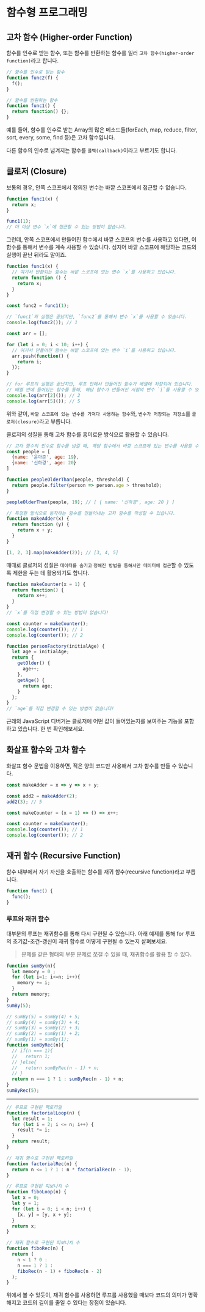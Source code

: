 # 함수형 프로그래밍

## 고차 함수 (Higher-order Function)
함수를 인수로 받는 함수, 또는 함수를 반환하는 함수를 일러 `고차 함수(higher-order function)`라고 합니다.

```js
// 함수를 인수로 받는 함수
function func2(f) {
  f();
}

// 함수를 반환하는 함수
function func1() {
  return function() {};
}
```

예를 들어, 함수를 인수로 받는 Array의 많은 메소드들(forEach, map, reduce, filter, sort, every, some, find 등)은 고차 함수입니다.

다른 함수의 인수로 넘겨지는 함수를 `콜백(callback)`이라고 부르기도 합니다.

## 클로저 (Closure)
보통의 경우, 안쪽 스코프에서 정의된 변수는 바깥 스코프에서 접근할 수 없습니다.

```js
function func1(x) {
  return x;
}

func1(1);
// 더 이상 변수 `x`에 접근할 수 있는 방법이 없습니다.
```

그런데, 안쪽 스코프에서 만들어진 함수에서 바깥 스코프의 변수를 사용하고 있다면, 이 함수를 통해서 변수를 계속 사용할 수 있습니다. 심지어 바깥 스코프에 해당하는 코드의 실행이 끝난 뒤라도 말이죠.

```js
function func1(x) {
  // 여기서 반환되는 함수는 바깥 스코프에 있는 변수 `x`를 사용하고 있습니다.
  return function () {
    return x;
  }
}

const func2 = func1(1);

// `func1`의 실행은 끝났지만, `func2`를 통해서 변수 `x`를 사용할 수 있습니다.
console.log(func2()); // 1
```
```js
const arr = [];

for (let i = 0; i < 10; i++) {
  // 여기서 만들어진 함수는 바깥 스코프에 있는 변수 `i`를 사용하고 있습니다.
  arr.push(function() {
    return i;
  });
}

// for 루프의 실행은 끝났지만, 루프 안에서 만들어진 함수가 배열에 저장되어 있습니다.
// 배열 안에 들어있는 함수를 통해, 해당 함수가 만들어진 시점의 변수 `i`를 사용할 수 있습니다.
console.log(arr[2]()); // 2
console.log(arr[5]()); // 5

```

위와 같이, `바깥 스코프에 있는 변수를 가져다 사용하는 함수`와, `변수가 저장되는 저장소`를 `클로저(closure)`라고 부릅니다.

클로저의 성질을 통해 고차 함수를 흥미로운 방식으로 활용할 수 있습니다.

```js
// 고차 함수의 인수로 함수를 넘길 때, 해당 함수에서 바깥 스코프에 있는 변수를 사용할 수 있습니다.
const people = [
  {name: '윤아준', age: 19},
  {name: '신하경', age: 20}
]

function peopleOlderThan(people, threshold) {
  return people.filter(person => person.age > threshold);
}

peopleOlderThan(people, 19); // [ { name: '신하경', age: 20 } ]
```

```js
// 특정한 방식으로 동작하는 함수를 만들어내는 고차 함수를 작성할 수 있습니다.
function makeAdder(x) {
  return function (y) {
    return x + y;
  }
}

[1, 2, 3].map(makeAdder(2)); // [3, 4, 5]
```

때때로 클로저의 성질은 `데이터를 숨기고` `정해진 방법을 통해서만 데이터에 접근`할 수 있도록 제한을 두는 데 활용되기도 합니다.

```js
function makeCounter(x = 1) {
  return function() {
    return x++;
  }
}
// `x`를 직접 변경할 수 있는 방법이 없습니다!

const counter = makeCounter();
console.log(counter()); // 1
console.log(counter()); // 2
```

```js
function personFactory(initialAge) {
  let age = initialAge;
  return {
    getOlder() {
      age++;
    },
    getAge() {
      return age;
    }
  };
}
// `age`를 직접 변경할 수 있는 방법이 없습니다!
```
근래의 JavaScript 디버거는 클로저에 어떤 값이 들어있는지를 보여주는 기능을 포함하고 있습니다. 한 번 확인해보세요.

## 화살표 함수와 고차 함수
화살표 함수 문법을 이용하면, 적은 양의 코드만 사용해서 고차 함수를 만들 수 있습니다.

```js
const makeAdder = x => y => x + y;

const add2 = makeAdder(2);
add2(3); // 5
```
```js
const makeCounter = (x = 1) => () => x++;

const counter = makeCounter();
console.log(counter()); // 1
console.log(counter()); // 2
```

## 재귀 함수 (Recursive Function) 
함수 내부에서 자기 자신을 호출하는 함수를 재귀 함수(recursive function)라고 부릅니다.

```js
function func() {
  func();
}
```

### 루프와 재귀 함수
대부분의 루프는 재귀함수를 통해 다시 구현될 수 있습니다. 아래 예제를 통해 for 루프의 초기값-조건-갱신이 재귀 함수로 어떻게 구현될 수 있는지 살펴보세요.


> 문제를 같은 형태의 부분 문제로 쪼갤 수 있을 때, 재귀함수를 활용 할 수 있다.
```js
function sumBy(n){
  let memory = 0 ;
  for (let i=1; i<=n; i++){
    memory += i;
  }
  return memory;
}
sumBy(5);
```
```js
// sumBy(5) = sumBy(4) + 5;
// sumBy(4) = sumBy(3) + 4;
// sumBy(3) = sumBy(2) + 3;
// sumBy(2) = sumBy(1) + 2;
// sumBy(1) = sumBy(1);
function sumByRec(n){
  // if(n === 1){
  //   return 1;
  // }else{
  //   return sumByRec(n - 1) + n;
  // }
  return n === 1 ? 1 : sumByRec(n - 1) + n;
}
sumByRec(5);

```
---
```js
// 루프로 구현된 팩토리얼
function factorialLoop(n) {
  let result = 1;
  for (let i = 2; i <= n; i++) {
    result *= i;
  }
  return result;
}

// 재귀 함수로 구현된 팩토리얼
function factorialRec(n) {
  return n <= 1 ? 1 : n * factorialRec(n - 1);
}
```
```js
// 루프로 구현된 피보나치 수
function fiboLoop(n) {
  let x = 0;
  let y = 1;
  for (let i = 0; i < n; i++) {
    [x, y] = [y, x + y];
  }
  return x;
}

// 재귀 함수로 구현된 피보나치 수
function fiboRec(n) {
  return (
    n < 1 ? 0 :
    n === 1 ? 1 :
    fiboRec(n - 1) + fiboRec(n - 2)
  );
}
```
위에서 볼 수 있듯이, 재귀 함수를 사용하면 루프를 사용했을 때보다 코드의 의미가 명확해지고 코드의 길이를 줄일 수 있다는 장점이 있습니다.

